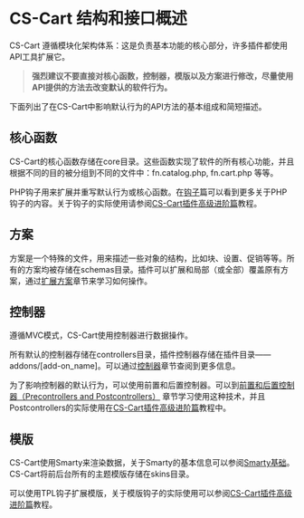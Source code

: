 CS-Cart 结构和接口概述
===================================
CS-Cart 遵循模块化架构体系：这是负责基本功能的核心部分，许多插件都使用API工具扩展它。
> __强烈建议不要直接对核心函数，控制器，模版以及方案进行修改，尽量使用API提供的方法去改变默认的软件行为。__

下面列出了在CS-Cart中影响默认行为的API方法的基本组成和简短描述。

## 核心函数
CS-Cart的核心函数存储在core目录。这些函数实现了软件的所有核心功能，并且根据不同的目的被分组到不同的文件中：fn.catalog.php, fn.cart.php 等等。

PHP钩子用来扩展并重写默认行为或核心函数。在[钩子](https://github.com/jason-wong/documents_translate/blob/master/CMS/CS-Cart-Developer-Documentation/hooks.md)篇可以看到更多关于PHP钩子的内容。关于钩子的实际使用请参阅[CS-Cart插件高级进阶篇](https://github.com/jason-wong/documents_translate/blob/master/CMS/CS-Cart-Developer-Documentation/advanced-cs-cart-add-on.md)教程。

## 方案
方案是一个特殊的文件，用来描述一些对象的结构，比如块、设置、促销等等。所有的方案均被存储在schemas目录。插件可以扩展和局部（或全部）覆盖原有方案，通过[扩展方案](https://github.com/jason-wong/documents_translate/blob/master/CMS/CS-Cart-Developer-Documentation/extend-schemes.md)章节来学习如何操作。

## 控制器
遵循MVC模式，CS-Cart使用控制器进行数据操作。

所有默认的控制器存储在controllers目录，插件控制器存储在插件目录——addons/[add-on_name]。可以通过[控制器](https://github.com/jason-wong/documents_translate/blob/master/CMS/CS-Cart-Developer-Documentation/controllers.md)章节查阅到更多信息。

为了影响控制器的默认行为，可以使用前置和后置控制器。可以到[前置和后置控制器（Precontrollers and Postcontrollers）](https://github.com/jason-wong/documents_translate/blob/master/CMS/CS-Cart-Developer-Documentation/precontrollers-and-postcontrollers.md) 章节学习使用这种技术，并且Postcontrollers的实际使用在[CS-Cart插件高级进阶篇](https://github.com/jason-wong/documents_translate/blob/master/CMS/CS-Cart-Developer-Documentation/advanced-cs-cart-add-on.md)教程中。

## 模版
CS-Cart使用Smarty来渲染数据，关于Smarty的基本信息可以参阅[Smarty基础](https://github.com/jason-wong/documents_translate/blob/master/CMS/CS-Cart-Developer-Documentation/smarty-basics.md)。CS-Cart将前后台所有的主题模版存储在skins目录。

可以使用TPL钩子扩展模版，关于模版钩子的实际使用可以参阅[CS-Cart插件高级进阶篇](https://github.com/jason-wong/documents_translate/blob/master/CMS/CS-Cart-Developer-Documentation/advanced-cs-cart-add-on.md)教程。